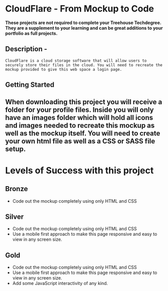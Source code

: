 # CloudFlare - From Mockup to Code


**These projects are not required to complete your Treehouse Techdegree. They are a supplement to your learning and can be great additions to your portfolio as full projects.**

## **Description** - 
`CloudFlare is a cloud storage software that will allow users to securely store their files in the cloud. You will need to recreate the mockup provided to give this web space a login page.`

## **Getting Started**
When downloading this project you will receive a folder for your profile files. Inside you will only have an images folder which will hold all icons and images needed to recreate this mockup as well as the mockup itself. You will need to create your own html file as well as a CSS or SASS file setup. 
---

# Levels of Success with this project
## **Bronze**
- Code out the mockup completely using only HTML and CSS

## Silver
- Code out the mockup completely using only HTML and CSS
- Use a mobile first approach to make this page responsive and easy to view in any screen size.

## Gold
- Code out the mockup completely using only HTML and CSS
- Use a mobile first approach to make this page responsive and easy to view in any screen size.
- Add some JavaScript interactivity of any kind.
 
